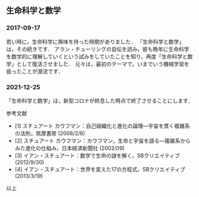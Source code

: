 ## 生命科学と数学

### 2017-09-17

若い時に，生命科学に興味を持った時期がありました．
「生命科学と数学」は，その続きです．
アラン・チューリングの自伝を読み，彼も晩年に生命科学を数学的に理解していくという試みをしていたことを知り，再度「生命科学と数学」として復活させました．
元々は，最初のテーマで，いまでいう機械学習を扱ったことが源流です．

### 2021-12-25

「生命科学と数学」は，新型コロナが終息した時点で終了させることにします．

参考文献

- [1] スチュアート カウフマン：自己組織化と進化の論理―宇宙を貫く複雑系の法則，筑摩書房 (2008/2/6)
- [2] スチュアート カウフマン：カウフマン，生命と宇宙を語る―複雑系からみた進化の仕組み，日本経済新聞社 (2002/09)
- [3] イアン・スチュアート：数学で生命の謎を解く，SBクリエイティブ (2012/9/30)
- [4] イアン・スチュアート：世界を変えた17の方程式，SBクリエイティブ (2013/3/19)

以上
